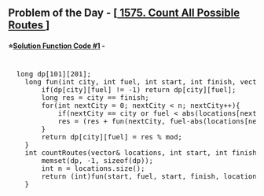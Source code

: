 ## Problem of the Day - [<a href="https://leetcode.com/problems/count-all-possible-routes/"> 1575. Count All Possible Routes </a>]


#### ⭐<ins>Solution Function Code #1</ins> -
<pre>

  long dp[101][201];
    long fun(int city, int fuel, int start, int finish, vector<int>& locations, int n){
        if(dp[city][fuel] != -1) return dp[city][fuel];
        long res = city == finish;
        for(int nextCity = 0; nextCity < n; nextCity++){
            if(nextCity == city or fuel < abs(locations[nextCity] - locations[city])) continue;
            res = (res + fun(nextCity, fuel-abs(locations[nextCity]-locations[city]), start, finish, locations, n)) % mod;
        }
        return dp[city][fuel] = res % mod;
    }
    int countRoutes(vector<int>& locations, int start, int finish, int fuel) {
        memset(dp, -1, sizeof(dp));
        int n = locations.size();
        return (int)fun(start, fuel, start, finish, locations, n);
    }
</pre>
